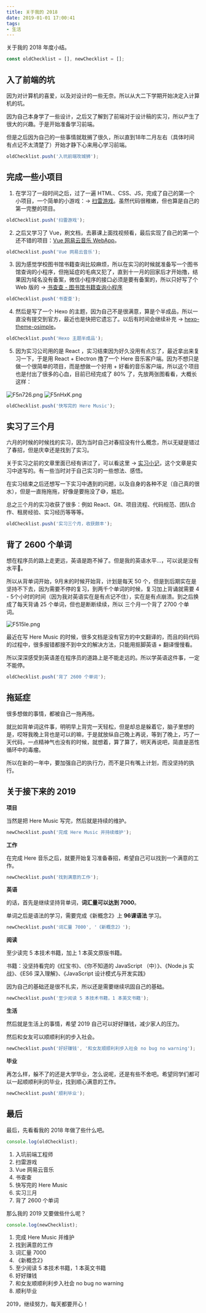 ```yaml
---
title: 关于我的 2018
date: 2019-01-01 17:00:41
tags:
- 生活
---
```


关于我的 2018 年度小结。<!-- more -->

```js
const oldChecklist = [], newChecklist = [];
```

## 入了前端的坑

因为对计算机的喜爱，以及对设计的一些无奈。所以从大二下学期开始决定入计算机的坑。

因为自己本身学了一些设计，之后又了解到了前端对于设计稿的实习，所以产生了很大的兴趣。于是开始准备学习前端。

但是之后因为自己的一些事情就耽搁了很久，所以直到18年二月左右（具体时间有点记不太清楚了）开始才静下心来用心学习前端。

```js
oldChecklist.push('入坑前端攻城狮');
```

## 完成一些小项目

1. 在学习了一段时间之后，过了一遍 HTML、CSS、JS，完成了自己的第一个小项目，一个简单的小游戏：-> [扫雷游戏](https://caijin.tech/blog/2018/03/22/2018-03-22-mine-sweeping)。虽然代码很稚嫩，但也算是自己的第一完整的项目。

```js
oldChecklist.push('扫雷游戏');
```

2. 之后又学习了 Vue，刷文档，去慕课上面找视频看，最后实现了自己的第一个还不错的项目：[Vue 网易云音乐 WebApp](https://github.com/caijinyc/vue-music-webapp)。

```js
oldChecklist.push('Vue 网易云音乐');
```


3. 因为感觉学校图书馆书籍查询比较麻烦，所以在实习的时候就准备写一个图书馆查询的小程序，但拖延症的毛病又犯了，直到十一月的回家后才开始撸，结果因为域名没有备案，微信小程序的接口必须是要有备案的，所以只好写了个 Web 版的 -> [书查查 - 图书馆书籍查询小程序](https://github.com/caijinyc/library-book-search)

```js
oldChecklist.push('书查查');
```

4. 然后是写了一个 Hexo 的主题，因为自己不是很满意，算是个半成品，所以一直没有提交到官方，最近也是快把它遗忘了。以后有时间会继续补充 -> [hexo-theme-osimple](https://github.com/caijinyc/hexo-theme-osimple)。

```js
oldChecklist.push('Hexo 主题半成品');
```

5. 因为实习公司用的是 React ，实习结束因为好久没用有点忘了，最近拿出来复习一下，于是用 React + Electron 撸了一个 Here 音乐客户端。因为不想只是做一个很简单的项目，而是想做一个好用 + 好看的音乐客户端，所以这个项目也是付出了很多的心血，目前已经完成了 80% 了，先放两张图看看，大概长这样：

<img src="https://s2.ax1x.com/2019/01/01/F5n726.png" alt="F5n726.png" border="0" align="center">

<img src="https://s2.ax1x.com/2019/01/01/F5nHxK.png" alt="F5nHxK.png" border="0" align="center">

```js
oldChecklist.push('快写完的 Here Music');
```

## 实习了三个月

六月的时候的时候找的实习，因为当时自己对春招没有什么概念，所以无疑是错过了春招，但是庆幸还是找到了实习。

关于实习之前的文章里面已经有讲过了，可以看这里 -> [实习小记](https://caijin.tech/blog/2018/08/12/2018-08-12-%E4%B8%83%E6%9C%88%E5%AE%9E%E4%B9%A0%E5%B0%8F%E8%AE%B0/)，这个文章是实习中途写的。有一些当时对于自己实习的一些想法、感悟。

在实习结束之后还想写一下实习中遇到的问题，以及自身的各种不足（自己真的很水），但是一直拖拖拖，好像是要拖没了😅，尴尬。

总之三个月的实习收获了很多：例如 React、Git、项目流程、代码规范、团队合作、租房经验、实习经历等等等。

```js
oldChecklist.push('实习三个月，收获颇丰');
```

## 背了 2600 个单词

想在程序员的路上走更远，英语是跑不掉了。但是我的英语水平…，可以说是没有水平🤣。

所以从背单词开始，9月末的时候开始背，计划是每天 50 个，但是到后期实在是坚持不下去，因为需要不停的复习，到两千个单词的时候，复习加上背诵就需要 4 - 5个小时的时间（因为我对英语实在是有点记不住），实在是有点崩溃。到之后换成了每天背诵 25 个单词，但也是断断续续，所以 三个月一个背了 2700 个单词。

<img src="https://s2.ax1x.com/2019/01/01/F515Ie.png" alt="F515Ie.png" border="0" />

最近在写 Here Music 的时候，很多文档是没有官方的中文翻译的，而且的码代码的过程中，很多报错都搜不到中文的解决方法，只能用抠脚英语 + 翻译慢慢看。

所以深深感受到英语差在程序员的道路上是不能走远的。所以学英语这件事，一定不能停。

```js
oldChecklist.push('背了 2600 个单词');
```

## 拖延症

很多想做的事情，都被自己一拖再拖。

就比如背单词这件事，明明早上背完一天轻松，但是却总是躲着它，脑子里想的是，哎呀我晚上背也是可以的嘛，于是就放纵自己晚上再说，等到了晚上，巧了一天代码，一点精神气也没有的时候，就想着，算了算了，明天再说吧，简直是恶性循环中的毒瘤。

所以在新的一年中，要加强自己的执行力，而不是只有嘴上计划，而没坚持的执行。

## 关于接下来的 2019

**项目**

当然是把 Here Music 写完，然后就是持续的维护。

```js
newChecklist.push('完成 Here Music 并持续维护');
```
**工作**

在完成 Here 音乐之后，就要开始复习准备春招，希望自己可以找到一个满意的工作。


```js
newChecklist.push('找到满意的工作');
```

**英语**

的话，首先是继续坚持背单词，**词汇量可以达到 7000**。

单词之后是语法的学习，需要完成《新概念2》上 **96课语法** 学习。

```js
newChecklist.push('词汇量 7000', '《新概念2》');
```

**阅读**

至少读完 5 本技术书籍，加上 1 本英文原版书籍。

书籍：没坚持看完的《红宝书》、《你不知道的 JavaScript （中）》、《Node.js 实战》、《ES6 深入理解》、《JavaScript 设计模式与开发实践》

因为自己的基础还是很不扎实，所以还是需要继续巩固自己的基础。

```js
newChecklist.push('至少阅读 5 本技术书籍，1 本英文书籍');
```

**生活**

然后就是生活上的事情，希望 2019 自己可以好好赚钱，减少家人的压力。

然后和女友可以顺顺利利的步入社会。

```js
newChecklist.push('好好赚钱', '和女友顺顺利利步入社会 no bug no warning');
```

**毕业**

再怎么样，躲不了的还是大学毕业，怎么说呢，还是有些不舍吧。希望同学们都可以一起顺顺利利的毕业，找到顺心满意的工作。

```js
newChecklist.push('顺利毕业');
```

## 最后

最后，先看看我的 2018 年做了些什么吧。

```js
console.log(oldChecklist);
```

1. 入坑前端工程师
2. 扫雷游戏
3. Vue 网易云音乐
4. 书查查
5. 快写完的 Here Music
6. 实习三月
7. 背了 2600 个单词

那么我的 2019 又要做些什么呢？

```js
console.log(newChecklist);
```

1. 完成 Here Music 并维护
2. 找到满意的工作
3. 词汇量 7000
4. 《新概念2》
5. 至少阅读 5 本技术书籍，1 本英文书籍
6. 好好赚钱
7. 和女友顺顺利利步入社会 no bug no warning
8. 顺利毕业

2019，继续努力，每天都要开心！